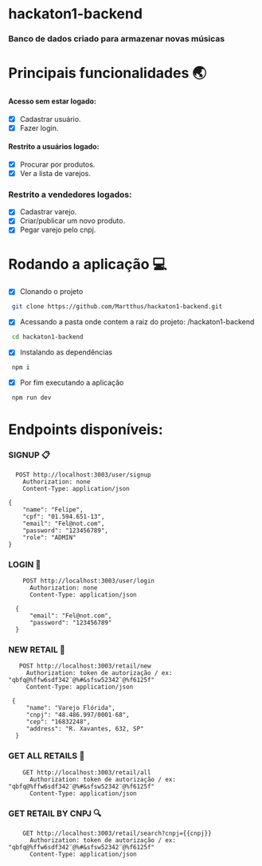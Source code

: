 # hackaton1-backend

### Banco de dados criado para armazenar novas músicas

# Principais funcionalidades :earth_asia:

 #### Acesso sem estar logado:
 - [x] Cadastrar usuário.
 - [x] Fazer login.
 
 #### Restrito a usuários logado:
 
 - [x] Procurar por produtos.
 - [x] Ver a lista de varejos.
 
 ### Restrito a vendedores logados:
 - [x] Cadastrar varejo.
 - [x] Criar/publicar um novo produto.
 - [x] Pegar varejo pelo cnpj.
 
# Rodando a aplicação :computer:
 - [x] Clonando o projeto 
 ```bash
  git clone https://github.com/Martthus/hackaton1-backend.git 
 ```
 - [x] Acessando a pasta onde contem a raiz do projeto: /hackaton1-backend
 ```bash
  cd hackaton1-backend
 ```
 - [x] Instalando as dependências
 ```bash
  npm i
 ```
 - [x] Por fim executando a aplicação
 ```bash
  npm run dev
 ```
# Endpoints disponíveis:

### SIGNUP :clipboard:
  ```node
    POST http://localhost:3003/user/signup
      Authorization: none
      Content-Type: application/json

  {
	  "name": "Felipe",
	  "cpf": "01.594.651-13",
	  "email": "Fel@not.com",
	  "password": "123456789",
	  "role": "ADMIN"
  }
 ```

### LOGIN :busts_in_silhouette:
```node
    POST http://localhost:3003/user/login
      Authorization: none
      Content-Type: application/json

  {
      "email": "Fel@not.com",
      "password": "123456789"
  }
 ```

### NEW RETAIL :notebook_with_decorative_cover:
 ```node
    POST http://localhost:3003/retail/new
      Authorization: token de autorização / ex: "qbfq@%ffw6sdf342¨@%#&sfsw52342¨@%f6125f"
      Content-Type: application/json

  {
      "name": "Varejo Flórida",
      "cnpj": "48.486.997/0001-68",
      "cep": "16832248",
      "address": "R. Xavantes, 632, SP"
   }
 ```
 
 ### GET ALL RETAILS :hammer:
  ```node
      GET http://localhost:3003/retail/all
        Authorization: token de autorização / ex: "qbfq@%ffw6sdf342¨@%#&sfsw52342¨@%f6125f"
        Content-Type: application/json
  ```
  
 ### GET RETAIL BY CNPJ :mag:
  ```node
      GET http://localhost:3003/retail/search?cnpj={{cnpj}}
        Authorization: token de autorização / ex: "qbfq@%ffw6sdf342¨@%#&sfsw52342¨@%f6125f"
        Content-Type: application/json
  ```
